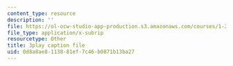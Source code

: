 ```yaml
---
content_type: resource
description: ''
file: https://ol-ocw-studio-app-production.s3.amazonaws.com/courses/1-258j-public-transportation-systems-spring-2017/0d8a8ae8113881ef7c46b0871b13ba27_dttSgzTJKK4.srt
file_type: application/x-subrip
resourcetype: Other
title: 3play caption file
uid: 0d8a8ae8-1138-81ef-7c46-b0871b13ba27
---
```

